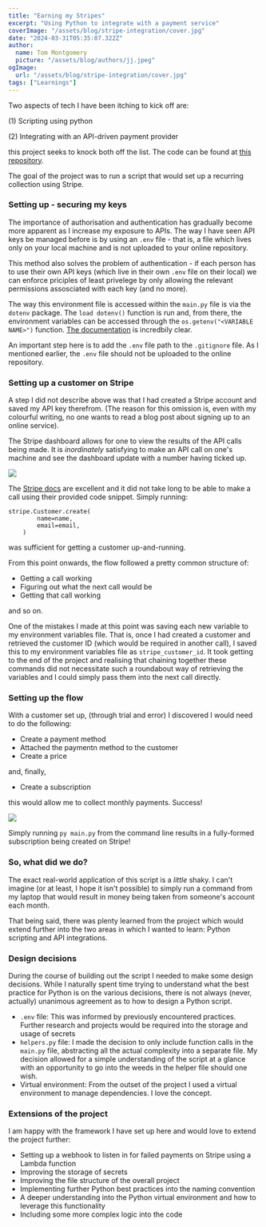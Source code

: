 ```yaml
---
title: "Earning my Stripes"
excerpt: "Using Python to integrate with a payment service"
coverImage: "/assets/blog/stripe-integration/cover.jpg"
date: "2024-03-31T05:35:07.322Z"
author:
  name: Tom Montgomery
  picture: "/assets/blog/authors/jj.jpeg"
ogImage:
  url: "/assets/blog/stripe-integration/cover.jpg"
tags: ["Learnings"]
---
```


Two aspects of tech I have been itching to kick off are:

(1) Scripting using python

(2) Integrating with an API-driven payment provider

this project seeks to knock both off the list. The code can be found at [this repository](https://github.com/tom-mont/stripe-integration).

The goal of the project was to run a script that would set up a recurring collection using Stripe.

### Setting up - securing my keys

The importance of authorisation and authentication has gradually become more apparent as I increase my exposure to APIs. The way I have seen API keys be managed before is by using an `.env` file - that is, a file which lives only on your local machine and is not uploaded to your online repository.

This method also solves the problem of authentication - if each person has to use their own API keys (which live in their own `.env` file on their local) we can enforce priciples of least privelege by only allowing the relevant permissions assosciated with each key (and no more).

The way this environment file is accessed within the `main.py` file is via the `dotenv` package. The `load dotenv()` function is run and, from there, the environment variables can be accessed through the `os.getenv("<VARIABLE NAME>")` function. [The documentation](https://pypi.org/project/python-dotenv/) is incredbily clear.

An important step here is to add the `.env` file path to the `.gitignore` file. As I mentioned earlier, the `.env` file should not be uploaded to the online repository.

### Setting up a customer on Stripe

A step I did not describe above was that I had created a Stripe account and saved my API key therefrom. (The reason for this omission is, even with my colourful writing, no one wants to read a blog post about signing up to an online service).

The Stripe dashboard allows for one to view the results of the API calls being made. It is _inordinately_ satisfying to make an API call on one's machine and see the dashboard update with a number having ticked up.

![](/assets/blog/stripe-integration/dashboard-api-call.png)

The [Stripe docs](https://docs.stripe.com/api/customers/create) are excellent and it did not take long to be able to make a call using their provided code snippet. Simply running:

```
stripe.Customer.create(
        name=name,
        email=email,
    )
```

was sufficient for getting a customer up-and-running.

From this point onwards, the flow followed a pretty common structure of:

- Getting a call working
- Figuring out what the next call would be
- Getting that call working

and so on.

One of the mistakes I made at this point was saving each new variable to my environment variables file. That is, once I had created a customer and retrieved the customer ID (which would be required in another call), I saved this to my environment variables file as `stripe_customer_id`. It took getting to the end of the project and realising that chaining together these commands did not necessitate such a roundabout way of retrieving the variables and I could simply pass them into the next call directly.

### Setting up the flow

With a customer set up, (through trial and error) I discovered I would need to do the following:

- Create a payment method
- Attached the paymentn method to the customer
- Create a price

and, finally,

- Create a subscription

this would allow me to collect monthly payments. Success!

![](/assets/blog/stripe-integration/dashboard-working-subscription.png)

Simply running `py main.py` from the command line results in a fully-formed subscription being created on Stripe!

### So, what did we do?

The exact real-world application of this script is a _little_ shaky. I can't imagine (or at least, I hope it isn't possible) to simply run a command from my laptop that would result in money being taken from someone's account each month.

That being said, there was plenty learned from the project which would extend further into the two areas in which I wanted to learn: Python scripting and API integrations.

### Design decisions

During the course of building out the script I needed to make some design decisions. While I naturally spent time trying to understand what the best practice for Python is on the various decisions, there is not always (never, actually) unanimous agreement as to how to design a Python script.

- `.env` file: This was informed by previously encountered practices. Further research and projects would be required into the storage and usage of secrets
- `helpers.py` file: I made the decision to only include function calls in the `main.py` file, abstracting all the actual complexity into a separate file. My decision allowed for a simple understanding of the script at a glance with an opportunity to go into the weeds in the helper file should one wish.
- Virtual environment: From the outset of the project I used a virtual environment to manage dependencies. I love the concept.

### Extensions of the project

I am happy with the framework I have set up here and would love to extend the project further:

- Setting up a webhook to listen in for failed payments on Stripe using a Lambda function
- Improving the storage of secrets
- Improving the file structure of the overall project
- Implementing further Python best practices into the naming convention
- A deeper understanding into the Python virtual environment and how to leverage this functionality
- Including some more complex logic into the code
